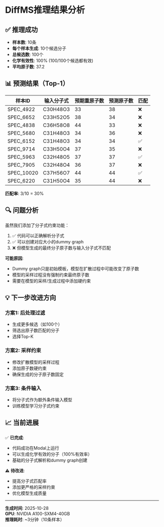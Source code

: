 # DiffMS推理结果分析

## ✅ 推理成功

- **样本数**: 10条
- **每个样本生成**: 10个候选分子
- **总候选数**: 100个
- **化学有效性**: 100% (100/100个候选都有效)
- **平均原子数**: 37.2

## 📊 预测结果（Top-1）

| 样本ID | 输入分子式 | 预期重原子数 | 预测原子数 | 匹配 |
|--------|-----------|------------|----------|------|
| SPEC_4922 | C30H48O3 | 33 | 38 | ❌ |
| SPEC_6652 | C33H52O5 | 38 | 34 | ❌ |
| SPEC_4838 | C36H58O8 | 44 | 33 | ❌ |
| SPEC_5680 | C31H48O3 | 34 | 36 | ❌ |
| SPEC_6152 | C31H48O3 | 34 | 34 | ✅ |
| SPEC_9714 | C33H50O4 | 37 | 35 | ❌ |
| SPEC_5963 | C32H48O5 | 37 | 37 | ✅ |
| SPEC_7905 | C32H48O4 | 36 | 37 | ❌ |
| SPEC_10020 | C37H56O7 | 44 | 44 | ✅ |
| SPEC_6220 | C31H50O4 | 35 | 44 | ❌ |

**匹配率**: 3/10 = 30%

## 🔍 问题分析

虽然我们添加了分子式约束功能：
1. ✅ 代码可以正确解析分子式
2. ✅ 可以创建对应大小的dummy graph
3. ❌ 但模型生成的最终分子原子数与输入分子式不匹配

**可能原因**:
- Dummy graph只是初始模板，模型在扩散过程中可能改变了原子数
- 模型的采样过程没有强制约束最终原子数
- 需要在模型的采样/生成过程中添加硬约束

## 💡 下一步改进方向

### 方案1: 后处理过滤
- 生成更多候选（如100个）
- 筛选出原子数匹配的分子
- 选择Top-K

### 方案2: 采样约束
- 修改扩散模型的采样过程
- 添加原子数硬约束
- 确保生成的分子原子数固定

### 方案3: 条件输入
- 将分子式作为额外条件输入模型
- 训练模型学习分子式约束

## 📈 当前进展

✅ **已完成**:
- 代码成功在Modal上运行
- 可以生成化学有效的分子（100%有效率）
- 基础的分子式解析和dummy graph创建

⚠️ **待改进**:
- 提高分子式匹配率
- 添加更严格的采样约束
- 优化模型生成质量

---

**生成时间**: 2025-10-28  
**GPU**: NVIDIA A100-SXM4-40GB  
**推理耗时**: ~3分钟（10条样本）

